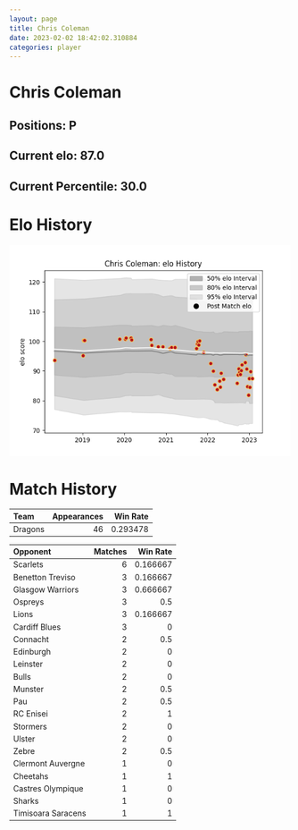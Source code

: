 ```yaml
---  
layout: page  
title: Chris Coleman  
date: 2023-02-02 18:42:02.310884  
categories: player  
---
```

# Chris Coleman

## Positions: P

## Current elo: 87.0

## Current Percentile: 30.0

# Elo History


![elo history](history_ChrisColeman.png)
# Match History


| Team    |   Appearances |   Win Rate |
|:--------|--------------:|-----------:|
| Dragons |            46 |   0.293478 |

| Opponent           |   Matches |   Win Rate |
|:-------------------|----------:|-----------:|
| Scarlets           |         6 |   0.166667 |
| Benetton Treviso   |         3 |   0.166667 |
| Glasgow Warriors   |         3 |   0.666667 |
| Ospreys            |         3 |   0.5      |
| Lions              |         3 |   0.166667 |
| Cardiff Blues      |         3 |   0        |
| Connacht           |         2 |   0.5      |
| Edinburgh          |         2 |   0        |
| Leinster           |         2 |   0        |
| Bulls              |         2 |   0        |
| Munster            |         2 |   0.5      |
| Pau                |         2 |   0.5      |
| RC Enisei          |         2 |   1        |
| Stormers           |         2 |   0        |
| Ulster             |         2 |   0        |
| Zebre              |         2 |   0.5      |
| Clermont Auvergne  |         1 |   0        |
| Cheetahs           |         1 |   1        |
| Castres Olympique  |         1 |   0        |
| Sharks             |         1 |   0        |
| Timisoara Saracens |         1 |   1        |